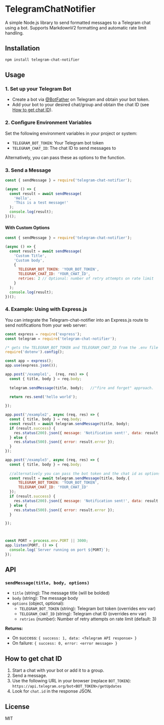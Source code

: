 # TelegramChatNotifier

A simple Node.js library to send formatted messages to a Telegram chat using a bot. Supports MarkdownV2 formatting and automatic rate limit handling.

## Installation

```bash
npm install telegram-chat-notifier
```

## Usage

### 1. Set up your Telegram Bot
- Create a bot via [@BotFather](https://t.me/BotFather) on Telegram and obtain your bot token.
- Add your bot to your desired chat/group and obtain the chat ID (see [How to get chat ID](#how-to-get-chat-id)).

### 2. Configure Environment Variables

Set the following environment variables in your project or system:

- `TELEGRAM_BOT_TOKEN`: Your Telegram bot token
- `TELEGRAM_CHAT_ID`: The chat ID to send messages to

Alternatively, you can pass these as options to the function.

### 3. Send a Message

```js
const { sendMessage } = require('telegram-chat-notifier');

(async () => {
  const result = await sendMessage(
    'Hello',
    'This is a test message!'
  );
  console.log(result);
})();
```

#### With Custom Options

```js
const { sendMessage } = require('telegram-chat-notifier');

(async () => {
  const result = await sendMessage(
    'Custom Title',
    'Custom body',
    {
      TELEGRAM_BOT_TOKEN: 'YOUR_BOT_TOKEN',
      TELEGRAM_CHAT_ID: 'YOUR_CHAT_ID',
      retries: 2 // Optional: number of retry attempts on rate limit
    }
  );
  console.log(result);
})();
```


### 4. Example: Using with Express.js

You can integrate the Telegram-chat-notifier into an Express.js route to send notifications from your web server:

```js
const express = require('express');
const telegram = require('telegram-chat-notifier');

/* gets the TELEGRAM_BOT_TOKEN and TELEGRAM_CHAT_ID from the .env file */
require('dotenv').config(); 

const app = express();
app.use(express.json());

app.post('/example1',  (req, res) => {
  const { title, body } = req.body;
 
  telegram.sendMessage(title, body);   //"fire and forget" approach.

  return res.send('hello world');
  
});

app.post('/example2', async (req, res) => {
  const { title, body } = req.body;
  const result = await telegram.sendMessage(title, body);
  if (result.success) {
    res.status(200).json({ message: 'Notification sent!', data: result.data });
  } else {
    res.status(500).json({ error: result.error });
  }
});

app.post('/example3', async (req, res) => {
  const { title, body } = req.body;
  
  //alternatively you can pass the bot token and the chat id as options
  const result = await telegram.sendMessage(title, body,{
      TELEGRAM_BOT_TOKEN: 'YOUR_BOT_TOKEN',
      TELEGRAM_CHAT_ID: 'YOUR_CHAT_ID'
  });
  if (result.success) {
    res.status(200).json({ message: 'Notification sent!', data: result.data });
  } else {
    res.status(500).json({ error: result.error });
  }

});



const PORT = process.env.PORT || 3000;
app.listen(PORT, () => {
  console.log(`Server running on port ${PORT}`);
});
```



## API

### `sendMessage(title, body, options)`

- `title` (string): The message title (will be bolded)
- `body` (string): The message body
- `options` (object, optional):
  - `TELEGRAM_BOT_TOKEN` (string): Telegram bot token (overrides env var)
  - `TELEGRAM_CHAT_ID` (string): Telegram chat ID (overrides env var)
  - `retries` (number): Number of retry attempts on rate limit (default: 3)

**Returns:**
- On success: `{ success: 1, data: <Telegram API response> }`
- On failure: `{ success: 0, error: <error message> }`

## How to get chat ID

1. Start a chat with your bot or add it to a group.
2. Send a message.
3. Use the following URL in your browser (replace `BOT_TOKEN`):
   `https://api.telegram.org/bot<BOT_TOKEN>/getUpdates`
4. Look for `chat.id` in the response JSON.



## License

MIT 